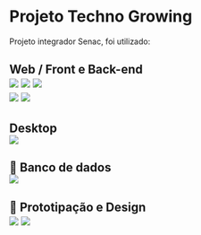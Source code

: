 # Projeto Techno Growing
Projeto integrador Senac, foi utilizado:<br>
<h2>Web / Front e Back-end<br>
<img src="https://img.shields.io/badge/HTML5-E34F26?style=for-the-badge&logo=html5&logoColor=white">
<img src="https://img.shields.io/badge/CSS3-1572B6?style=for-the-badge&logo=css3&logoColor=white">
<img src="https://img.shields.io/badge/Node.js-43853D?style=for-the-badge&logo=node.js&logoColor=white">
<br>
<img src="https://img.shields.io/badge/JavaScript-323330?style=for-the-badge&logo=javascript&logoColor=F7DF1E">
<img src="https://img.shields.io/badge/TypeScript-007ACC?style=for-the-badge&logo=typescript&logoColor=white">
<br>
<h2>Desktop<br>
<img src="https://img.shields.io/badge/C%23-239120?style=for-the-badge&logo=c-sharp&logoColor=white">
<br>
<h2>💾 Banco de dados<br>
<img src="https://img.shields.io/badge/mysql-%2300f.svg?style=for-the-badge&logo=mysql&logoColor=white"><br>
<h2>🎨 Prototipação e Design<br>
<img src="https://img.shields.io/badge/figma-%23F24E1E.svg?style=for-the-badge&logo=figma&logoColor=white">
<img src="https://img.shields.io/badge/adobe%20photoshop-%2331A8FF.svg?style=for-the-badge&logo=adobe%20photoshop&logoColor=white">